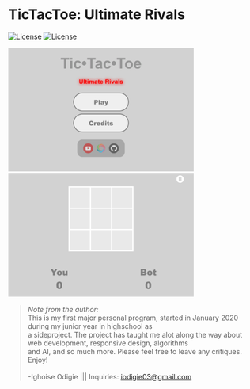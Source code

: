 # TicTacToe: Ultimate Rivals
[![License](https://img.shields.io/badge/Quick-Preview-brightgreen)](https://iggy-o.github.io/TicTacToe-Ultimate-Rivals/) 
[![License](http://img.shields.io/:license-mit-blue.svg?style=flat-square)](https://github.com/Iggy-o/TicTacToe-Ultimate-Rivals/blob/Primary-Branch/LICENSE)

<img src="assets/images/preview1.png" alt="preview" height = "250px">
<img src="assets/images/preview2.png" alt="preview" height = "250px">

> *Note from the author:*\
This is my first major personal program, started in January 2020 during my junior year in highschool as\
a sideproject. The project has taught me alot along the way about web development, responsive design, algorithms\
and AI, and so much more. Please feel free to leave any critiques. Enjoy! 
<br><br>-Ighoise Odigie ||| Inquiries: iodigie03@gmail.com



